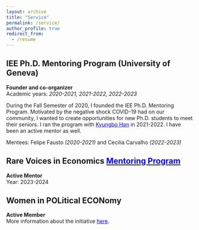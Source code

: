 ```yaml
---
layout: archive
title: "Service"
permalink: /service/
author_profile: true
redirect_from:
  - /resume
---
```


## IEE Ph.D. Mentoring Program (University of Geneva)

**Founder and co-organizer** <br />
Academic years: *2020-2021, 2021-2022, 2022-2023* <br />

During the Fall Semester of 2020, I founded the IEE Ph.D. Mentoring Program. Motivated by the negative shock COVID-19 had on our community, I wanted to create opportunities for new Ph.D. students to meet their seniors. I ran the program with [<span style="color:blue">Kyungbo Han</span>](https://sites.google.com/view/kyungbohan/) in 2021-2022. I have been an active mentor as well.  <br />

Mentees: Felipe Fausto *(2020-2021)* and Cecilia Carvalho *(2022-2023)*

## Rare Voices in Economics [<span style="color:blue">Mentoring Program</span>](https://www.rarevoicesineconomics.com/mentoring)

**Active Mentor** <br />
Year: 2023-2024 <br />

## Women in POLitical ECONomy

**Active Member** <br />
More information about the initiative [<span style="color:blue">here</span>](https://sites.google.com/view/women-in-polecon/about). 


